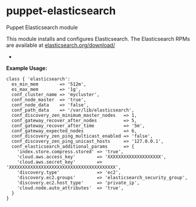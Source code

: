 puppet-elasticsearch
====================

Puppet Elasticsearch module

This module installs and configures Elasticsearch. The Elasticsearch RPMs are available at [elasticsearch.org/download/](http://www.elasticsearch.org/download/)

-

**Example Usage:**

```puppet
class { 'elasticsearch':
  es_min_mem        => '512m',
  es_max_mem        => '1g',
  conf_cluster_name => 'mycluster',
  conf_node_master  => 'true',
  conf_node_data    => 'false',
  conf_path_data    => '/var/lib/elasticsearch',
  conf_discovery_zen_minimum_master_nodes   => 1,
  conf_gateway_recover_after_nodes          => 5,
  conf_gateway_recover_after_time           => '5m',
  conf_gateway_expected_nodes               => 6,
  conf_discovery_zen_ping_multicast_enabled => 'false',
  conf_discovery_zen_ping_unicast_hosts     => '127.0.0.1',
  conf_elasticsearch_additional_params      => {
    'index.store.compress.stored' => 'true',
    'cloud.aws.access_key'        => 'XXXXXXXXXXXXXXXXXXXX',
    'cloud.aws.secret_key'        => 'XXXXXXXXXXXXXXXXXXXXXXXXXXXXXXXXXXXXXXXX',
    'discovery.type'              => 'ec2',
    'discovery.ec2.groups'        => 'elasticsearch_security_group',
    'discovery.ec2.host_type'     => 'private_ip',
    'cloud.node.auto_attributes'  => 'true',
  }
}
```
